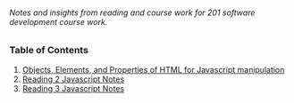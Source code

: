 ###### Notes and insights from reading and course work for 201 software development course work.

### **Table of Contents**

1. [Objects, Elements, and Properties of HTML for Javascript manipulation](https://jasondormier.github.io/reading-notes/class-01)
1. [Reading 2 Javascript Notes](https://jasondormier.github.io/reading-notes/class-02)
1. [Reading 3 Javascript Notes](https://jasondormier.github.io/reading-notes/class-03)


